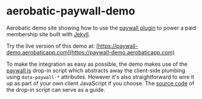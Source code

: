 # aerobatic-paywall-demo

Aerobatic demo site showing how to use the [paywall plugin](https://www.aerobatic.com/docs/plugins/paywall) to power a paid membership site built with [Jekyll](https://jekyllrb.com).

Try the live version of this demo at: [https://paywall-demo.aerobaticapp.com](https://paywall-demo.aerobaticapp.com)

To make the integration as easy as possible, the demo makes use of the [paywall.js](https://github.com/aerobatic/js-libs) drop-in script which abstracts away the client-side plumbing using `data-paywall-*` attributes. However it's also straightforward to wire it up as part of your own client JavaScript if you choose. The [source code](https://github.com/aerobatic/js-libs/blob/master/libs/paywall.js) of the drop-in script can serve as a guide.
